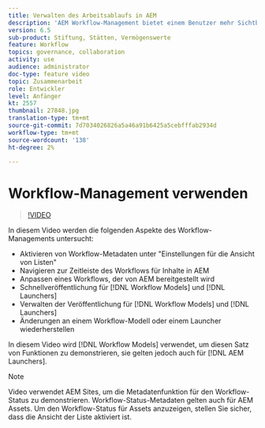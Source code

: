 ```yaml
---
title: Verwalten des Arbeitsablaufs in AEM
description: 'AEM Workflow-Management bietet einem Benutzer mehr Sichtbarkeit über Inhalte im Workflow und ermöglicht eine einfachere Verwaltung der Workflow-Modelldefinitionen. '
version: 6.5
sub-product: Stiftung, Stätten, Vermögenswerte
feature: Workflow
topics: governance, collaboration
activity: use
audience: administrator
doc-type: feature video
topic: Zusammenarbeit
role: Entwickler
level: Anfänger
kt: 2557
thumbnail: 27848.jpg
translation-type: tm+mt
source-git-commit: 7d7034026826a5a46a91b6425a5cebfffab2934d
workflow-type: tm+mt
source-wordcount: '138'
ht-degree: 2%

---
```



# Workflow-Management verwenden

>[!VIDEO](https://video.tv.adobe.com/v/27848/?quality=12&learn=on)

In diesem Video werden die folgenden Aspekte des Workflow-Managements untersucht:

+ Aktivieren von Workflow-Metadaten unter &quot;Einstellungen für die Ansicht von Listen&quot;
+ Navigieren zur Zeitleiste des Workflows für Inhalte in AEM
+ Anpassen eines Workflows, der von AEM bereitgestellt wird
+ Schnellveröffentlichung für [!DNL Workflow Models] und [!DNL Launchers]
+ Verwalten der Veröffentlichung für [!DNL Workflow Models] und [!DNL Launchers]
+ Änderungen an einem Workflow-Modell oder einem Launcher wiederherstellen

In diesem Video wird [!DNL Workflow Models] verwendet, um diesen Satz von Funktionen zu demonstrieren, sie gelten jedoch auch für [!DNL AEM Launchers].


>[!NOTE]
>
> Video verwendet AEM Sites, um die Metadatenfunktion für den Workflow-Status zu demonstrieren. Workflow-Status-Metadaten gelten auch für AEM Assets. Um den Workflow-Status für Assets anzuzeigen, stellen Sie sicher, dass die Ansicht der Liste aktiviert ist.

